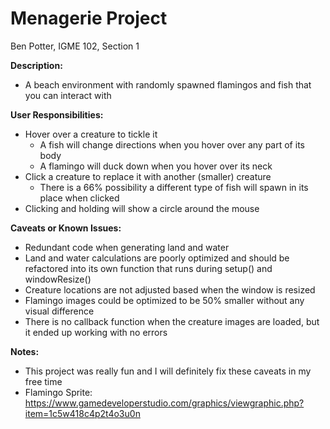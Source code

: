 # Menagerie Project

Ben Potter, IGME 102, Section 1

**Description:**  

- A beach environment with randomly spawned flamingos and fish that you can interact with

**User Responsibilities:**

- Hover over a creature to tickle it
  - A fish will change directions when you hover over any part of its body
  - A flamingo will duck down when you hover over its neck
- Click a creature to replace it with another (smaller) creature
  - There is a 66% possibility a different type of fish will spawn in its place when clicked
- Clicking and holding will show a circle around the mouse

**Caveats or Known Issues:**

- Redundant code when generating land and water
- Land and water calculations are poorly optimized and should be refactored into its own function that runs during setup() and windowResize()
- Creature locations are not adjusted based when the window is resized
- Flamingo images could be optimized to be 50% smaller without any visual difference
- There is no callback function when the creature images are loaded, but it ended up working with no errors

**Notes:** 

- This project was really fun and I will definitely fix these caveats in my free time
- Flamingo Sprite: https://www.gamedeveloperstudio.com/graphics/viewgraphic.php?item=1c5w418c4p2t4o3u0n